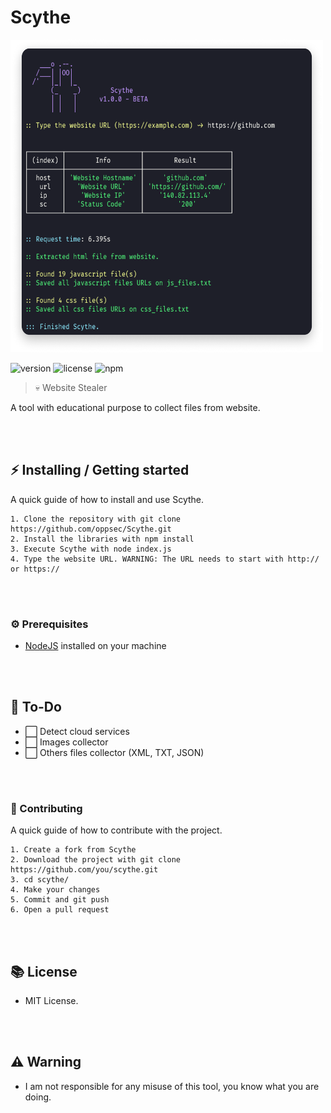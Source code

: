 # Scythe <br> 

<img src="./img/scythe-preview.png" width="500" height="500"> <br>

![version](https://img.shields.io/badge/Version-1.0.0-brightgreen.svg?style=for-the-badge)
![license](https://img.shields.io/badge/License-MIT-blue.svg?style=for-the-badge)
![npm](https://img.shields.io/badge/NODE-v14.3-purple.svg?style=for-the-badge)

> 💀 Website Stealer

A tool with educational purpose to collect files from website.

<br><br>

## ⚡ Installing / Getting started

A quick guide of how to install and use Scythe.

```shell
1. Clone the repository with git clone https://github.com/oppsec/Scythe.git
2. Install the libraries with npm install
3. Execute Scythe with node index.js
4. Type the website URL. WARNING: The URL needs to start with http:// or https://
```

<br><br>

### ⚙️ Prerequisites
- [NodeJS](http://nodejs.org/) installed on your machine 

<br><br>

## 🔨 To-Do
- ⬜ Detect cloud services
- ⬜ Images collector
- ⬜ Others files collector (XML, TXT, JSON)

<br><br>

### 🔨 Contributing

A quick guide of how to contribute with the project.

```shell
1. Create a fork from Scythe
2. Download the project with git clone https://github.com/you/scythe.git
3. cd scythe/
4. Make your changes
5. Commit and git push
6. Open a pull request
```

<br><br>

## 📚 License
- MIT License.

<br><br>

## ⚠️ Warning
- I am not responsible for any misuse of this tool, you know what you are doing.
